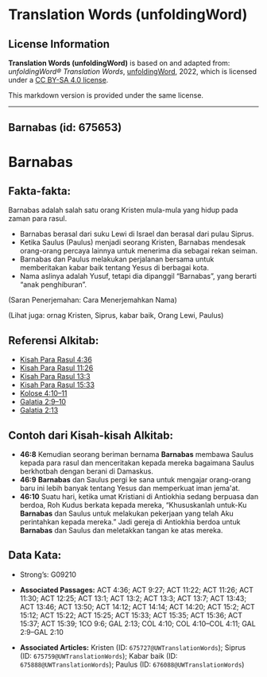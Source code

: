 # Translation Words (unfoldingWord)

## License Information

**Translation Words (unfoldingWord)** is based on and adapted from: _unfoldingWord® Translation Words_, [unfoldingWord](https://unfoldingword.org/utw), 2022, which is licensed under a [CC BY-SA 4.0 license](https://creativecommons.org/licenses/by-sa/4.0/legalcode.en).

This markdown version is provided under the same license.



--------------------------------

## Barnabas (id: 675653)

Barnabas
========

Fakta\-fakta:
-------------

Barnabas adalah salah satu orang Kristen mula\-mula yang hidup pada zaman para rasul.

* Barnabas berasal dari suku Lewi di Israel dan berasal dari pulau Siprus.
* Ketika Saulus (Paulus) menjadi seorang Kristen, Barnabas mendesak orang\-orang percaya lainnya untuk menerima dia sebagai rekan seiman.
* Barnabas dan Paulus melakukan perjalanan bersama untuk memberitakan kabar baik tentang Yesus di berbagai kota.
* Nama aslinya adalah Yusuf, tetapi dia dipanggil “Barnabas”, yang berarti “anak penghiburan”.

(Saran Penerjemahan: Cara Menerjemahkan Nama)

(Lihat juga: ornag Kristen, Siprus, kabar baik, Orang Lewi, Paulus)

Referensi Alkitab:
------------------

* [Kisah Para Rasul 4:36](https://ref.ly/Acts0:0)
* [Kisah Para Rasul 11:26](https://ref.ly/Acts0:0)
* [Kisah Para Rasul 13:3](https://ref.ly/Acts0:0)
* [Kisah Para Rasul 15:33](https://ref.ly/Acts0:0)
* [Kolose 4:10–11](https://ref.ly/Col4:10-Col4:11)
* [Galatia 2:9–10](https://ref.ly/Gal2:9-Gal2:10)
* [Galatia 2:13](https://ref.ly/Gal2:13)

Contoh dari Kisah\-kisah Alkitab:
---------------------------------

* **46:8** Kemudian seorang beriman bernama **Barnabas** membawa Saulus kepada para rasul dan menceritakan kepada mereka bagaimana Saulus berkhotbah dengan berani di Damaskus.
* **46:9** **Barnabas** dan Saulus pergi ke sana untuk mengajar orang\-orang baru ini lebih banyak tentang Yesus dan memperkuat iman jema'at.
* **46:10** Suatu hari, ketika umat Kristiani di Antiokhia sedang berpuasa dan berdoa, Roh Kudus berkata kepada mereka, “Khususkanlah untuk\-Ku **Barnabas** dan Saulus untuk melakukan pekerjaan yang telah Aku perintahkan kepada mereka.” Jadi gereja di Antiokhia berdoa untuk **Barnabas** dan Saulus dan meletakkan tangan ke atas mereka.

Data Kata:
----------

* Strong’s: G09210

* **Associated Passages:** ACT 4:36; ACT 9:27; ACT 11:22; ACT 11:26; ACT 11:30; ACT 12:25; ACT 13:1; ACT 13:2; ACT 13:3; ACT 13:7; ACT 13:43; ACT 13:46; ACT 13:50; ACT 14:12; ACT 14:14; ACT 14:20; ACT 15:2; ACT 15:12; ACT 15:22; ACT 15:25; ACT 15:33; ACT 15:35; ACT 15:36; ACT 15:37; ACT 15:39; 1CO 9:6; GAL 2:13; COL 4:10; COL 4:10–COL 4:11; GAL 2:9–GAL 2:10
* **Associated Articles:** Kristen (ID: `675727@UWTranslationWords`); Siprus (ID: `675759@UWTranslationWords`); Kabar baik (ID: `675888@UWTranslationWords`); Paulus (ID: `676088@UWTranslationWords`)

